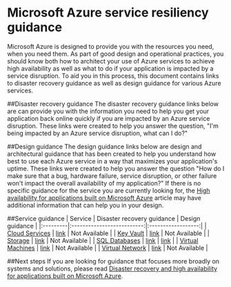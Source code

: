 <properties
   pageTitle="Service resiliency guidance | Microsoft Azure"
   description="Links to disaster recovery and proactive resiliency and availability guidance for Microsoft Azure services."
   services=""
   documentationCenter="na"
   authors="adamglick"
   manager="hongfeig"
   editor=""/>

<tags
   ms.service="resiliency"
   ms.devlang="na"
   ms.topic="article"
   ms.tgt_pltfrm="na"
   ms.workload="na"
   ms.date="05/10/2016"
   ms.author="aglick"/>

# Microsoft Azure service resiliency guidance
Microsoft Azure is designed to provide you with the resources you need, when you need them. As part of good design and operational practices, you should know both how to architect your use of Azure services to achieve high availability as well as what to do if your application is impacted by a service disruption. To aid you in this process, this document contains links to disaster recovery guidance as well as design guidance for various Azure services.

##Disaster recovery guidance
The disaster recovery guidance links below are can provide you with the information you need to help you get your application back online quickly if you are impacted by an Azure service disruption. These links were created to help you answer the question, "I'm being impacted by an Azure service disruption, what can I do?"

##Design guidance
The design guidance links below are design and architectural guidance that has been created to help you understand how best to use each Azure service in a way that maximizes your application's uptime. These links were created to help you answer the question "How do I make sure that a bug, hardware failure, service disruption, or other failure won't impact the overall availability of my application?" If there is no specific guidance for the service you are currently looking for, the [High availability for applications built on Microsoft Azure](./resiliency-high-availability-azure-applications.md) article may have additional information that can help you in your design. 

##Service guidance
| Service  | Disaster recovery guidance | Design guidance |
|:---------|:--------------------------:|:------------------:|
| [Cloud Services](https://azure.microsoft.com/services/cloud-services/ "Azure Cloud Services")       | [link](../cloud-services/cloud-services-disaster-recovery-guidance.md "Azure Cloud Services disaster recovery guidance")   | Not Available |
| [Key Vault](https://azure.microsoft.com/services/key-vault/ "Azure Key Vault")                      | [link](../key-vault/key-vault-disaster-recovery-guidance.md "Azure Key Vault disaster recovery guidance")        | Not Available |
| [Storage](https://azure.microsoft.com/services/storage/ "Azure Storage")                            | [link](../storage/storage-disaster-recovery-guidance.md "Azure Storage disaster recovery guidance")          | Not Available |
| [SQL Databases](https://azure.microsoft.com/services/sql-database/ "Azure SQL Databases")           | [link](../sql-database/sql-database-disaster-recovery.md  "Azure SQL Database disaster recovery guidance")    | [link](../sql-database/sql-database-business-continuity-design.md "Azure SQL Databases design guidance") |
| [Virtual Machines](https://azure.microsoft.com/services/virtual-machines/ "Azure Virtual Machines") | [link](../virtual-machines/virtual-machines-disaster-recovery-guidance.md "Azure Virtual Machines disaster recovery guidance") | Not Available |
| [Virtual Network](https://azure.microsoft.com/services/virtual-network/ "Azure Virtual Network")    | [link](../virtual-network/virtual-network-disaster-recovery-guidance.md "Azure Virtual Network disaster recovery guidance")  | Not Available |

##Next steps
If you are looking for guidance that focuses more broadly on systems and solutions, please read [Disaster recovery and high availability for applications built on Microsoft Azure](https://aka.ms/drtechguide).
